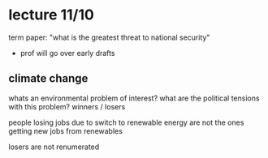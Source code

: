 # lecture 11/10

term paper: "what is the greatest threat to national security"

- prof will go over early drafts

## climate change

whats an environmental problem of interest?
what are the political tensions with this problem?
winners / losers

people losing jobs due to switch to renewable energy are not the ones getting new jobs from renewables

losers are not renumerated
